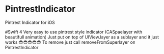 # PintrestIndicator

Pintrest Indicator for iOS

#Swift 4 
Very easy to use pintrest style indicator (CASpaelayer with beautifull animation)
Just put on top of UIView.layer as a sublayer and it  just works 😎😎😎😎😎
To remove just call removeFromSuperlayer on PintrestIndicator


